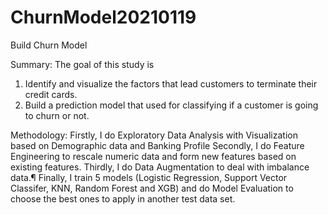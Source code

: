 # ChurnModel20210119
Build Churn Model

Summary:
The goal of this study is 
1)	Identify and visualize the factors that lead customers to terminate their credit cards.
2)	Build a prediction model that used for classifying if a customer is going to churn or not.

Methodology: 
Firstly, I do Exploratory Data Analysis with Visualization based on Demographic data and Banking Profile
Secondly, I do Feature Engineering to rescale numeric data and form new features based on existing features.
Thirdly, I do Data Augmentation to deal with imbalance data.¶
Finally, I train 5 models (Logistic Regression, Support Vector Classifer, KNN, Random Forest and XGB) and do Model Evaluation to choose the best ones to apply in another test data set.
